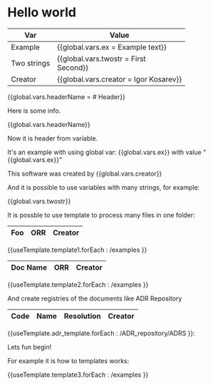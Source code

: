# Hello world

| Var         | Value                                       |
| ----------- | ------------------------------------------- |
| Example     | {{global.vars.ex = Example text}}           |
| Two strings | {{global.vars.twostr = First <br/> Second}} |
| Creator     | {{global.vars.creator = Igor Kosarev}}      |


{{global.vars.headerName = # Header}}

Here is some info.

{{global.vars.headerName}}

Now it is header from variable.


It's an example with using global var: \{\{global.vars.ex\}\} with value "{{global.vars.ex}}"    

This software was created by {{global.vars.creator}}

And it is possible to use variables with many strings, for example:

{{global.vars.twostr}}

It is possble to use template to process many files in one folder:


| Foo | ORR | Creator |
| --- | --- | ------- |
{{useTemplate.template1.forEach : /examples }}


| Doc Name | ORR | Creator |
| -------- | --- | ------- |
{{useTemplate.template2.forEach : /examples }}


And create registries of the documents like ADR Repository

| Code | Name | Resolution | Creator |
| ---- | ---- | ---------- | ------- |
{{useTemplate.adr_template.forEach : /ADR_repository/ADRS }}:

Lets fun begin!

For example it is how to templates works: 

{{useTemplate.template3.forEach : /examples }}